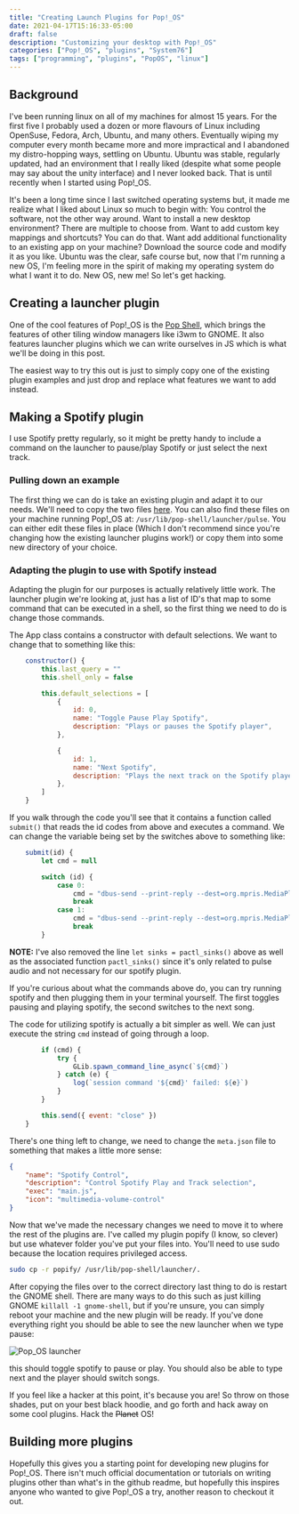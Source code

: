 ```yaml
---
title: "Creating Launch Plugins for Pop!_OS"
date: 2021-04-17T15:16:33-05:00
draft: false
description: "Customizing your desktop with Pop!_OS"
categories: ["Pop!_OS", "plugins", "System76"]
tags: ["programming", "plugins", "PopOS", "linux"]
---
```


## Background

I've been running linux on all of my machines for almost 15 years. For the first five I probably used a dozen or more flavours of Linux including OpenSuse, Fedora, Arch, Ubuntu, and many others. Eventually wiping my computer every month became more and more impractical and I abandoned my distro-hopping ways, settling on Ubuntu. Ubuntu was stable, regularly updated, had an environment that I really liked (despite what some people may say about the unity interface) and I never looked back. That is until recently when I started using Pop!_OS.

It's been a long time since I last switched operating systems but, it made me realize what I liked about Linux so much to begin with: You control the software, not the other way around. Want to install a new desktop environment? There are multiple to choose from. Want to add custom key mappings and shortcuts? You can do that. Want add additional functionality to an existing app on your machine? Download the source code and modify it as you like. Ubuntu was the clear, safe course but, now that I'm running a new OS, I'm feeling more in the spirit of making my operating system do what I want it to do. New OS, new me! So let's get hacking.

## Creating a launcher plugin

One of the cool features of Pop!_OS is the [Pop Shell](https://github.com/pop-os/shell), which brings the features of other tiling window managers like i3wm to GNOME. It also features launcher plugins which we can write ourselves in JS which is what we'll be doing in this post.

The easiest way to try this out is just to simply copy one of the existing plugin examples and just drop and replace what features we want to add instead.

## Making a Spotify plugin

I use Spotify pretty regularly, so it might be pretty handy to include a command on the launcher to pause/play Spotify or just select the next track.

### Pulling down an example

The first thing we can do is take an existing plugin and adapt it to our needs. We'll need to copy the two files [here](https://github.com/pop-os/shell/tree/master/src/plugins/pulse). You can also find these files on your machine running Pop!_OS at: `/usr/lib/pop-shell/launcher/pulse`. You can either edit these files in place (Which I don't recommend since you're changing how the existing launcher plugins work!) or copy them into some new directory of your choice.

### Adapting the plugin to use with Spotify instead

Adapting the plugin for our purposes is actually relatively little work. The launcher plugin we're looking at, just has a list of ID's that map to some command that can be executed in a shell, so the first thing we need to do is change those commands.

The App class contains a constructor with default selections. We want to change that to something like this:

```javascript
    constructor() {
        this.last_query = ""
        this.shell_only = false

        this.default_selections = [
            {
                id: 0,
                name: "Toggle Pause Play Spotify",
                description: "Plays or pauses the Spotify player",
            },

            {
                id: 1,
                name: "Next Spotify",
                description: "Plays the next track on the Spotify player"
            },
        ]
    }
```

If you walk through the code you'll see that it contains a function called `submit()` that reads the id codes from above and executes a command. We can change the variable being set by the switches above to something like:

```javascript
    submit(id) {
        let cmd = null

        switch (id) {
            case 0:
                cmd = "dbus-send --print-reply --dest=org.mpris.MediaPlayer2.spotify /org/mpris/MediaPlayer2 org.mpris.MediaPlayer2.Player.PlayPause"
                break
            case 1:
                cmd = "dbus-send --print-reply --dest=org.mpris.MediaPlayer2.spotify /org/mpris/MediaPlayer2 org.mpris.MediaPlayer2.Player.Next"
                break
        }
```

**NOTE:** I've also removed the line `let sinks = pactl_sinks()` above as well as the associated function `pactl_sinks()` since it's only related to pulse audio and not necessary for our spotify plugin.

If you're curious about what the commands above do, you can try running spotify and then plugging them in your terminal yourself. The first toggles pausing and playing spotify, the second switches to the next song.

The code for utilizing spotify is actually a bit simpler as well. We can just execute the string `cmd` instead of going through a loop.

```javascript
        if (cmd) {
            try {
                GLib.spawn_command_line_async(`${cmd}`)
            } catch (e) {
                log(`session command '${cmd}' failed: ${e}`)
            }
        }

        this.send({ event: "close" })
    }
```

There's one thing left to change, we need to change the `meta.json` file to something that makes a little more sense:

```json
{
    "name": "Spotify Control",
    "description": "Control Spotify Play and Track selection",
    "exec": "main.js",
    "icon": "multimedia-volume-control"
}
```

Now that we've made the necessary changes we need to move it to where the rest of the plugins are. I've called my plugin popify (I know, so clever) but use whatever folder you've put your files into. You'll need to use sudo because the location requires privileged access.

```sh
sudo cp -r popify/ /usr/lib/pop-shell/launcher/.
```

After copying the files over to the correct directory last thing to do is restart the GNOME shell. There are many ways to do this such as just killing GNOME `killall -1 gnome-shell`, but if you're unsure, you can simply reboot your machine and the new plugin will be ready. If you've done everything right you should be able to see the new launcher when we type pause:

![Pop_OS launcher](/images/launcher.png)

this should toggle spotify to pause or play. You should also be able to type next and the player should switch songs.

If you feel like a hacker at this point, it's because you are! So throw on those shades, put on your best black hoodie, and go forth and hack away on some cool plugins. Hack the ~~Planet~~ OS!

## Building more plugins

Hopefully this gives you a starting point for developing new plugins for Pop!_OS. There isn't much official documentation or tutorials on writing plugins other than what's in the github readme, but hopefully this inspires anyone who wanted to give Pop!_OS a try, another reason to checkout it out.